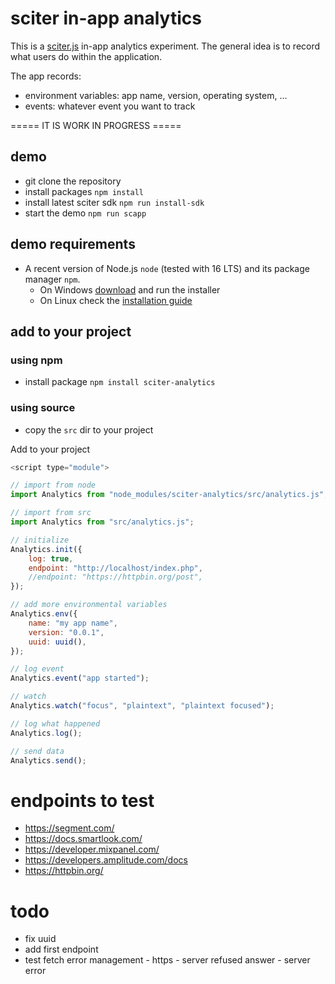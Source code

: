 # sciter in-app analytics

This is a [sciter.js](https://sciter.com/) in-app analytics experiment.
The general idea is to record what users do within the application.

The app records:
- environment variables: app name, version, operating system, ...
- events: whatever event you want to track

===== IT IS WORK IN PROGRESS =====

## demo

- git clone the repository
- install packages `npm install`
- install latest sciter sdk `npm run install-sdk`
- start the demo `npm run scapp`

## demo requirements

- A recent version of Node.js `node` (tested with 16 LTS) and its package manager `npm`.
    - On Windows [download](https://nodejs.dev/download/) and run the installer
    - On Linux check the [installation guide](https://www.digitalocean.com/community/tutorials/how-to-install-node-js-on-ubuntu-20-04#option-2-%E2%80%94-installing-node-js-with-apt-using-a-nodesource-ppa)

## add to your project

### using npm

- install package `npm install sciter-analytics`

### using source

- copy the `src` dir to your project

Add to your project

```js
<script type="module">

// import from node
import Analytics from "node_modules/sciter-analytics/src/analytics.js";

// import from src
import Analytics from "src/analytics.js";

// initialize
Analytics.init({
    log: true,
    endpoint: "http://localhost/index.php",
    //endpoint: "https://httpbin.org/post",
});

// add more environmental variables
Analytics.env({
    name: "my app name",
    version: "0.0.1",
    uuid: uuid(),
});

// log event
Analytics.event("app started");

// watch
Analytics.watch("focus", "plaintext", "plaintext focused");

// log what happened
Analytics.log();

// send data
Analytics.send();
```

# endpoints to test

- https://segment.com/
- https://docs.smartlook.com/
- https://developer.mixpanel.com/
- https://developers.amplitude.com/docs
- https://httpbin.org/

# todo

- fix uuid
- add first endpoint
- test fetch error management - https - server refused answer - server error
